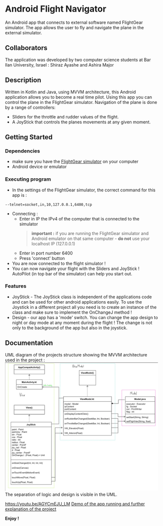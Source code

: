 # Android Flight Navigator

An Android app that connects to external software named FlightGear simulator.
The app allows the user to fly and navigate the plane in the external simulator.

## Collaborators

The application was developed by two computer science students at Bar Ilan University, Israel : Shiraz Ayashe and Ashira Major


## Description

Written in Kotlin and Java, using MVVM architecture, this Android application allows you to become a real time pilot.
Using this app you can control the plane in the FlightGear simulator.
Navigation of the plane is done by a range of controllers:
* Sliders for the throttle and rudder values of the flight.
* A JoyStick that controls the planes movements at any given moment.


## Getting Started

### Dependencies

* make sure you have the [FlightGear simulator](https://www.flightgear.org/) on your computer
* Android device or emulator


### Executing program

* In the settings of the FlightGear simulator, the correct command for this app is :
```
--telnet=socket,in,10,127.0.0.1,6400,tcp
```
* Connecting :
  * Enter in IP the IPv4 of the computer that is connected to the simulator
     > **important :** if you are running the FlightGear simulator and Android emulator on that same computer - **do not** use your localhost IP (127.0.0.1)
  * Enter in port number 6400
  * Press 'connect' button
* You are now connected to the flight simulator !
* You can now navigate your flight with the Sliders and JoyStick ! AutoPilot (in top bar of the simulator) can help you start out.

### Features
* JoyStick - The JoyStick class is independent of the applications code and can be used for other android applications easily.
  To use the Joystick in a different project all you need is to create an instance of the class and make sure to implement the OnChangeJ method !
* Design - our app has a 'mode' switch. You can change the app design to night or day mode at any moment during the flight ! The change is not only to the background of the app but also in the joystick.

## Documentation

UML diagram of the projects structure showing the MVVM architecture used in the project :
![Image of UML](https://github.com/ashira-major/Android-FlightApp/blob/c7dc3bd50d49d11d93ccad93974e2e576b7811f0/Screen%20Shot%202021-06-27%20at%2020.08.54.png)
The separation of logic and design is visible in the UML.

https://youtu.be/AGYCmEJU_LM
[Demo of the app running and further explanation of the project]()

**Enjoy !**
